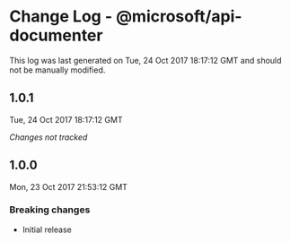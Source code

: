 # Change Log - @microsoft/api-documenter

This log was last generated on Tue, 24 Oct 2017 18:17:12 GMT and should not be manually modified.

## 1.0.1
Tue, 24 Oct 2017 18:17:12 GMT

*Changes not tracked*

## 1.0.0
Mon, 23 Oct 2017 21:53:12 GMT

### Breaking changes

- Initial release

